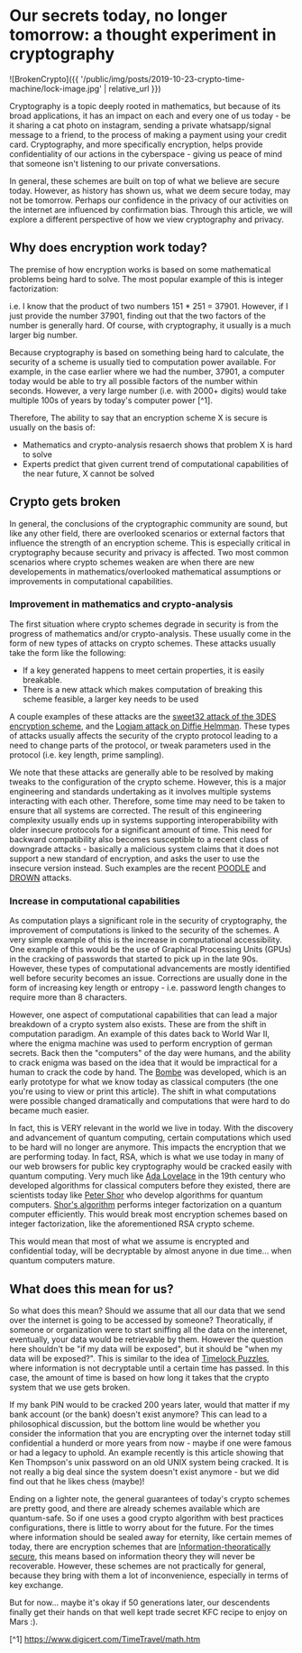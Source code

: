 # Our secrets today, no longer tomorrow: a thought experiment in cryptography


![BrokenCrypto]({{ '/public/img/posts/2019-10-23-crypto-time-machine/lock-image.jpg' | relative_url }})

Cryptography is a topic deeply rooted in mathematics, but because of its broad applications, it has an impact on each and every one of us today - be it sharing a cat photo on instagram, sending a private whatsapp/signal message to a friend, to the process of making a payment using your credit card. Cryptography, and more specifically encryption, helps provide confidentiality of our actions in the cyberspace - giving us peace of mind that someone isn't listening to our private
conversations.

In general, these schemes are built on top of what we believe are secure today. However, as history has shown us, what we deem secure today, may not be tomorrow. Perhaps our confidence in the privacy of our activities on the internet are influenced by confirmation bias. Through this article, we will explore a different perspective of how we view cryptography and privacy.

## Why does encryption work today?

The premise of how encryption works is based on some mathematical problems being hard to solve. The most popular example of this is integer factorization:

i.e. I know that the product of two numbers 151 * 251 = 37901. However, if I just provide the number 37901, finding out that the two factors of the number is generally hard. Of course, with cryptography, it usually is a much larger big number.

Because cryptography is based on something being hard to calculate, the security of a scheme is usually tied to computation power available. For example, in the case earlier where we had the number, 37901, a computer today would be able to try all possible factors of the number within seconds. However, a very large number (i.e. with 2000+ digits) would take multiple 100s of years by today's computer power [^1].

Therefore, The ability to say that an encryption scheme X is secure is usually on the basis of:
- Mathematics and crypto-analysis resaerch shows that problem X is hard to solve
- Experts predict that given current trend of computational capabilities of the near future, X cannot be solved

## Crypto gets broken

In general, the conclusions of the cryptographic community are sound, but like any other field, there are overlooked scenarios or external factors that influence the strength of an encryption scheme. This is especially critical in cryptography because security and privacy is affected. Two most common scenarios where crypto schemes weaken are when there are new developements in mathematics/overlooked mathematical assumptions or improvements in computational capabilities.

### Improvement in mathematics and crypto-analysis

The first situation where crypto schemes degrade in security is from the progress of mathematics and/or crypto-analysis. These usually come in the form of new types of attacks on crypto schemes. These attacks usually take the form like the following:
- If a key generated happens to meet certain properties, it is easily breakable.
- There is a new attack which makes computation of breaking this scheme feasible, a larger key needs to be used

A couple examples of these attacks are the [sweet32 attack of the 3DES encryption scheme](https://sweet32.info/), and the [Logjam attack on Diffie Helmman](https://en.wikipedia.org/wiki/Logjam_(computer_security)). These types of attacks usually affects the security of the crypto protocol leading to a need to change parts of the protocol, or tweak parameters used in the protocol (i.e. key length, prime sampling).

We note that these attacks are generally able to be resolved by making tweaks to the configuration of the crypto scheme. However, this is a major engineering and standards undertaking as it involves multiple systems interacting with each other. Therefore, some time may need to be taken to ensure that all systems are corrected. The result of this engineering complexity usually ends up in systems supporting interoperabibility with older insecure protocols for a significant amount of time. This need for backward compatibility also becomes
susceptible to a recent class of downgrade attacks - basically a malicious system claims that it does not support a new standard of encryption, and asks the user to use the insecure version instead. Such examples are the recent [POODLE](https://en.wikipedia.org/wiki/POODLE) and [DROWN](https://en.wikipedia.org/wiki/DROWN) attacks.

### Increase in computational capabilities

As computation plays a significant role in the security of cryptography, the improvement of computations is linked to the security of the schemes. A very simple example of this is the increase in computational accessibility. One example of this would be the use of Graphical Processing Units (GPUs) in the cracking of passwords that started to pick up in the late 90s. However, these types of computational advancements are mostly identified well before security becomes an issue. Corrections are usually done in the form
of increasing key length or entropy - i.e. password length changes to require more than 8 characters.

However, one aspect of computational capabilities that can lead a major breakdown of a crypto system also exists. These are from the shift in computation paradigm. An example of this dates back to World War II, where the enigma machine was used to perform encryption of german secrets. Back then the "computers" of the day were humans, and the ability to crack enigma was based on the idea that it would be impractical for a human to crack the code by hand. The
[Bombe](https://en.wikipedia.org/wiki/Bombe) was developed, which is an early prototype for what we know today as classical computers (the one you're using to view or print this article). The shift in what computations were possible changed dramatically and computations that were hard to do became much easier.

In fact, this is VERY relevant in the world we live in today. With the discovery and advancement of quantum computing, certain computations which used to be hard will no longer are anymore. This impacts the encryption that we are performing today. In fact, RSA, which is what we use today in many of our web browsers for public key cryptography would be cracked easily with quantum computing.
Very much like [Ada Lovelace](https://en.wikipedia.org/wiki/Ada_Lovelace) in the 19th century who developed algorithms for classical computers before they existed, there are scientists today like [Peter Shor](https://en.wikipedia.org/wiki/Peter_Shor) who develop algorithms for quantum computers. [Shor's algorithm](https://en.wikipedia.org/wiki/Shor%27s_algorithm) performs integer factorization on a quantum computer efficiently. This would break most encryption schemes based on integer factorization, like the aforementioned RSA crypto scheme.

This would mean that most of what we assume is encrypted and confidential today, will be decryptable by almost anyone in due time... when quantum computers mature.

## What does this mean for us?

So what does this mean? Should we assume that all our data that we send over the internet is going to be accessed by someone? Theoratically, if someone or organization were to start sniffing all the data on the interenet, eventually, your data would be retrievable by them. However the question here shouldn't be "if my data will be exposed", but it should be "when my data will be exposed?". This is similar to the idea of [Timelock Puzzles](https://people.csail.mit.edu/rivest/pubs/RSW96.pdf), where information is not decryptable until a certain time has passed. In this case, the amount of time is based on how long it takes that the crypto system that we use gets broken.

If my bank PIN would to be cracked 200 years later, would that matter if my bank account (or the bank) doesn't exist anymore? This can lead to a philosophical discussion, but the bottom line would be whether you consider the information that you are encrypting over the internet today still confidential a hunderd or more years from now - maybe if one were famous or had a legacy to uphold. An example recently is this article showing that Ken Thompson's unix password on an old UNIX system being cracked. It is not really a big deal since the system doesn't exist anymore - but we did find out that he likes chess (maybe)!

Ending on a lighter note, the general guarantees of today's crypto schemes are pretty good, and there are already schemes available which are quantum-safe. So if one uses a good crypto algorithm with best practices configurations, there is little to worry about for the future. For the times where information should be sealed away for eternity, like certain memes of today, there are encryption schemes that are [Information-theoratically secure](https://en.wikipedia.org/wiki/Information-theoretic_security), this means based on information theory they will never be recoverable. However, these schemes are not practically for general, because they bring with them a lot of inconvenience, especially in terms of key exchange.

But for now... maybe it's okay if 50 generations later, our descendents finally get their hands on that well kept trade secret KFC recipe to enjoy on Mars :).

[^1] https://www.digicert.com/TimeTravel/math.htm
